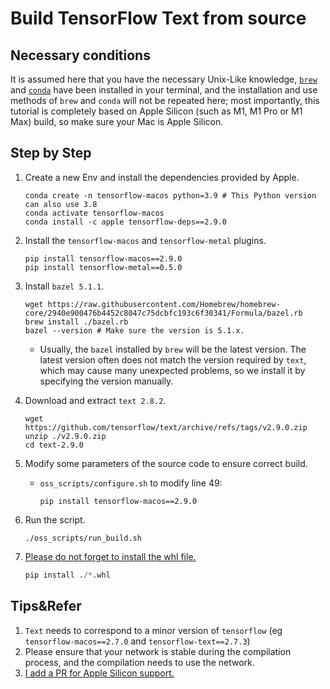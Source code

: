 # Build TensorFlow Text from source

## Necessary conditions

It is assumed here that you have the necessary Unix-Like knowledge, [`brew`](https://brew.sh) and [`conda`](https://github.com/conda-forge/miniforge) have been installed in your terminal, and the installation and use methods of `brew` and `conda` will not be repeated here; most importantly, this tutorial is completely based on Apple Silicon (such as M1, M1 Pro or M1 Max) build, so make sure your Mac is Apple Silicon.

## Step by Step

1. Create a new Env and install the dependencies provided by Apple.

   ```shell
   conda create -n tensorflow-macos python=3.9 # This Python version can also use 3.8
   conda activate tensorflow-macos
   conda install -c apple tensorflow-deps==2.9.0
   ````

2. Install the `tensorflow-macos` and `tensorflow-metal` plugins.

   ```shell
   pip install tensorflow-macos==2.9.0
   pip install tensorflow-metal==0.5.0
   ````

3. Install `bazel 5.1.1`.

   ```shell
   wget https://raw.githubusercontent.com/Homebrew/homebrew-core/2940e900476b4452c8047c75dcbfc193c6f30341/Formula/bazel.rb
   brew install ./bazel.rb
   bazel --version # Make sure the version is 5.1.x.
   ````

   * Usually, the `bazel` installed by `brew` will be the latest version. The latest version often does not match the version required by `text`, which may cause many unexpected problems, so we install it by specifying the version manually.

4. Download and extract `text 2.8.2`.

   ```shell
   wget https://github.com/tensorflow/text/archive/refs/tags/v2.9.0.zip
   unzip ./v2.9.0.zip
   cd text-2.9.0
   ````

5. Modify some parameters of the source code to ensure correct build.

   * `oss_scripts/configure.sh` to modify line 49:

     ```shell
     pip install tensorflow-macos==2.9.0
     ````

6. Run the script.

   ```shell
   ./oss_scripts/run_build.sh
   ````

7. [Please do not forget to install the whl file.](https://github.com/sun1638650145/Libraries-and-Extensions-for-TensorFlow-for-Apple-Silicon/issues/2)

   ```python
   pip install ./*.whl
   ```

## Tips&Refer

1. `Text` needs to correspond to a minor version of `tensorflow` (eg `tensorflow-macos==2.7.0` and `tensorflow-text==2.7.3`)
2. Please ensure that your network is stable during the compilation process, and the compilation needs to use the network.
3. [I add a PR for Apple Silicon support.](https://github.com/tensorflow/text/pull/756)
